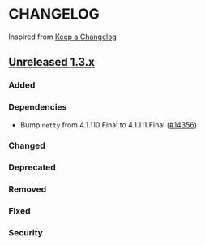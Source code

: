 # CHANGELOG

Inspired from [Keep a Changelog](https://keepachangelog.com/en/1.0.0/)

## [Unreleased 1.3.x]

### Added
### Dependencies
- Bump `netty` from 4.1.110.Final to 4.1.111.Final ([#14356](https://github.com/opensearch-project/OpenSearch/pull/14356))

### Changed
### Deprecated
### Removed
### Fixed

### Security

[Unreleased 1.3.x]: https://github.com/opensearch-project/OpenSearch/compare/1.3.17...HEAD
